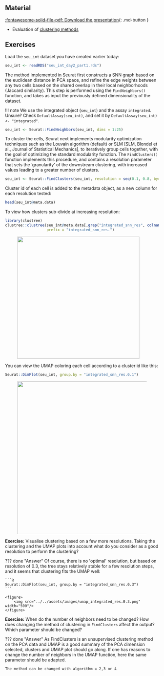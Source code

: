 ## Material

[:fontawesome-solid-file-pdf: Download the presentation](../assets/pdf/scRNAseq_clustering_RM.pdf){: .md-button }

- Evaluation of [clustering methods](https://f1000research.com/articles/7-1141)

## Exercises

Load the `seu_int` dataset you have created earlier today:

```R
seu_int <- readRDS("seu_int_day2_part1.rds")
```

The method implemented in Seurat first constructs a SNN graph based on the euclidean distance in PCA space, and refine the edge weights between any two cells based on the shared overlap in their local neighborhoods (Jaccard similarity). This step is performed using the `FindNeighbors()` function, and takes as input the previously defined dimensionality of the dataset.

!!! note
    We use the integrated object (`seu_int`) and the assay `integrated`. Unsure? Check `DefaultAssay(seu_int)`, and set it by `DefaultAssay(seu_int) <- "integrated"`. 

```R
seu_int <- Seurat::FindNeighbors(seu_int, dims = 1:25)
```

To cluster the cells, Seurat next implements modularity optimization techniques such as the Louvain algorithm (default) or SLM [SLM, Blondel et al., Journal of Statistical Mechanics], to iteratively group cells together, with the goal of optimizing the standard modularity function. The `FindClusters()` function implements this procedure, and contains a resolution parameter that sets the ‘granularity’ of the downstream clustering, with increased values leading to a greater number of clusters.

```R
seu_int <- Seurat::FindClusters(seu_int, resolution = seq(0.1, 0.8, by=0.1))
```

Cluster id of each cell is added to the metadata object, as a new column for each resolution tested:

```R
head(seu_int@meta.data)
```

To view how clusters sub-divide at increasing resolution:

```R
library(clustree)
clustree::clustree(seu_int@meta.data[,grep("integrated_snn_res", colnames(seu_int@meta.data))],
                   prefix = "integrated_snn_res.")
```

<figure>
    <img src="../../assets/images/clustree.png" width="400"/>
</figure>

You can view the UMAP coloring each cell according to a cluster id like this:

```R
Seurat::DimPlot(seu_int, group.by = "integrated_snn_res.0.1")
```
<figure>
    <img src="../../assets/images/umap_integrated_res.0.1.png" width="500"/>
</figure>


**Exercise:** Visualise clustering based on a few more resolutions. Taking the clustering and the UMAP plots into account what do you consider as a good resolution to perform the clustering?

??? done "Answer"
    Of course, there is no 'optimal' resolution, but based on resolution of 0.3, the tree stays relatively stable for a few resolution steps, and it seems that clustering fits the UMAP well:

    ```R
    Seurat::DimPlot(seu_int, group.by = "integrated_snn_res.0.3")
    ```

    <figure>
        <img src="../../assets/images/umap_integrated_res.0.3.png" width="500"/>
    </figure>

**Exercise:** When do the number of neighbors need to be changed? How does changing the method of clustering in `FindClusters` affect the output? Which parameter should be changed?

??? done "Answer"
    As FindClusters is an unsupervised clustering method on the PCA data and UMAP is a good summary of the PCA dimension selected, clusters and UMAP plot should go along. If one has reasons to change the number of neighbors in the UMAP function, here the same parameter should be adapted.
    
    The method can be changed with algorithm = 2,3 or 4

